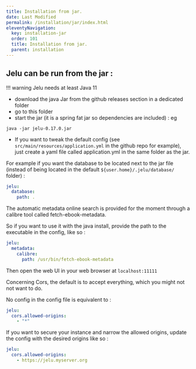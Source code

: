 ```yaml
---
title: Installation from jar.
date: Last Modified 
permalink: /installation/jar/index.html
eleventyNavigation:
  key: installation-jar
  order: 101
  title: Installation from jar.
  parent: installation
---
```


## Jelu can be run from the jar : 

!!! warning
    Jelu needs at least Java 11 



* download the java Jar from the github releases section in a dedicated folder
* go to this folder
* start the jar (it is a spring fat jar so dependencies are included) : eg 

 ```shell
 java -jar jelu-0.17.0.jar
```
* If you want to tweak the default config (see `src/main/resources/application.yml` in the github repo for example), just create a yaml file called application.yml in the same folder as the jar.
 
For example if you want the database to be located next to the jar file (instead of being located in the default `${user.home}/.jelu/database/` folder) :

```yaml
jelu:
  database:
    path: .
```

The automatic metadata online search is provided for the moment through a calibre tool called fetch-ebook-metadata.

So if you want to use it with the java install, provide the path to the executable in the config, like so : 

```yaml
jelu:
  metadata:
    calibre:
      path: /usr/bin/fetch-ebook-metadata
```


Then open the web UI in your web browser at `localhost:11111`


Concerning Cors, the default is to accept everything, which you might not not want to do.

No config in the config file is equivalent to : 

```yaml
jelu:
  cors.allowed-origins:
    - "*"
```
If you want to secure your instance and narrow the allowed origins, update the config with the desired origins like so : 

```yaml
jelu:
  cors.allowed-origins:
    - https://jelu.myserver.org
```